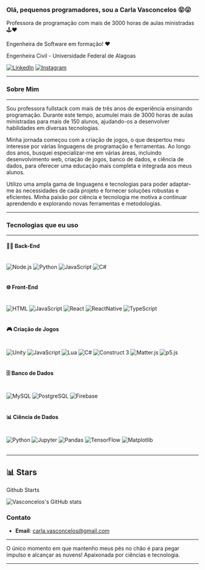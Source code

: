 
### Olá, pequenos programadores, sou a Carla Vasconcelos 😝😜
Professora de programação com mais de 3000 horas de aulas ministradas 🕹️❤️

Engenheira de Software em formação! ❤️

Engenheira Civil - Universidade Federal de Alagoas

[![LinkedIn](https://img.shields.io/badge/LinkedIn-0077B5?style=for-the-badge&logo=linkedin&logoColor=white)](https://www.linkedin.com/in/carla-vasconcelos-9192b221/)
[![Instagram](https://img.shields.io/badge/Instagram-E4405F?style=for-the-badge&logo=instagram&logoColor=white)](https://www.instagram.com/carla.vasconcelos2/)


---

### Sobre Mim
---

Sou professora fullstack com mais de três anos de experiência ensinando programação. Durante este tempo, acumulei mais de 3000 horas de aulas ministradas para mais de 150 alunos, ajudando-os a desenvolver habilidades em diversas tecnologias.

Minha jornada começou com a criação de jogos, o que despertou meu interesse por várias linguagens de programação e ferramentas. Ao longo dos anos, busquei especializar-me em várias áreas, incluindo desenvolvimento web, criação de jogos, banco de dados, e ciência de dados, para oferecer uma educação mais completa e integrada aos meus alunos.

Utilizo uma ampla gama de linguagens e tecnologias para poder adaptar-me às necessidades de cada projeto e fornecer soluções robustas e eficientes. Minha paixão por ciência e tecnologia me motiva a continuar aprendendo e explorando novas ferramentas e metodologias.

---

### Tecnologias que eu uso
---

#### 👩‍💻 Back-End
<div style="display: inline_block"><br/>
    <img align="center" alt="Node.js" src="https://img.shields.io/badge/Node.js-43853D?style=for-the-badge&logo=node.js&logoColor=white"/>
    <img align="center" alt="Python" src="https://img.shields.io/badge/Python-3776AB?style=for-the-badge&logo=python&logoColor=white"/>  
    <img align="center" alt="JavaScript" src="https://img.shields.io/badge/JavaScript-F7DF1E?style=for-the-badge&logo=javascript&logoColor=black"/>
    <img align="center" alt="C#" src="https://img.shields.io/badge/C%23-239120?style=for-the-badge&logo=c-sharp&logoColor=white"/>
</div><br/>

#### 🌐 Front-End
<div style="display: inline_block"><br/>
    <img align="center" alt="HTML" src="https://img.shields.io/badge/HTML-239120?style=for-the-badge&logo=html5&logoColor=white"/>
    <img align="center" alt="JavaScript" src="https://img.shields.io/badge/JavaScript-F7DF1E?style=for-the-badge&logo=javascript&logoColor=black"/>
    <img align="center" alt="React" src="https://img.shields.io/badge/React-20232A?style=for-the-badge&logo=react&logoColor=61DAFB"/>
    <img align="center" alt="ReactNative" src="https://img.shields.io/badge/React_Native-20232A?style=for-the-badge&logo=react&logoColor=61DAFB"/>
    <img align="center" alt="TypeScript" src="https://img.shields.io/badge/TypeScript-007ACC?style=for-the-badge&logo=typescript&logoColor=white"/>
</div><br/>

#### 🎮 Criação de Jogos
<div style="display: inline_block"><br/>
    <img align="center" alt="Unity" src="https://img.shields.io/badge/Unity-000000?style=for-the-badge&logo=unity&logoColor=white"/>
    <img align="center" alt="JavaScript" src="https://img.shields.io/badge/JavaScript-F7DF1E?style=for-the-badge&logo=javascript&logoColor=black"/>
    <img align="center" alt="Lua" src="https://img.shields.io/badge/Lua-2C2D72?style=for-the-badge&logo=lua&logoColor=white"/>
    <img align="center" alt="C#" src="https://img.shields.io/badge/C%23-239120?style=for-the-badge&logo=c-sharp&logoColor=white"/>
    <img align="center" alt="Construct 3" src="https://img.shields.io/badge/Construct_3-FA7343?style=for-the-badge&logo=construct-3&logoColor=white"/>
    <img align="center" alt="Matter.js" src="https://img.shields.io/badge/Matter.js-000000?style=for-the-badge&logo=matter.js&logoColor=white"/>
    <img align="center" alt="p5.js" src="https://img.shields.io/badge/p5.js-ED225D?style=for-the-badge&logo=p5.js&logoColor=white"/>
</div><br/>

#### 🗄️ Banco de Dados
<div style="display: inline_block"><br/>
    <img align="center" alt="MySQL" src="https://img.shields.io/badge/MySQL-4479A1?style=for-the-badge&logo=mysql&logoColor=white"/>
    <img align="center" alt="PostgreSQL" src="https://img.shields.io/badge/PostgreSQL-336791?style=for-the-badge&logo=postgresql&logoColor=white"/>
    <img align="center" alt="Firebase" src="https://img.shields.io/badge/Firebase-FFCA28?style=for-the-badge&logo=firebase&logoColor=white"/>
</div><br/>

#### 📊 Ciência de Dados
<div style="display: inline_block"><br/>
    <img align="center" alt="Python" src="https://img.shields.io/badge/Python-3776AB?style=for-the-badge&logo=python&logoColor=white"/>
    <img align="center" alt="Jupyter" src="https://img.shields.io/badge/Jupyter-F37626?style=for-the-badge&logo=jupyter&logoColor=white"/>
    <img align="center" alt="Pandas" src="https://img.shields.io/badge/Pandas-150458?style=for-the-badge&logo=pandas&logoColor=white"/>
    <img align="center" alt="TensorFlow" src="https://img.shields.io/badge/TensorFlow-FF6F00?style=for-the-badge&logo=tensorflow&logoColor=white"/>
    <img align="center" alt="Matplotlib" src="https://img.shields.io/badge/Matplotlib-013243?style=for-the-badge&logo=matplotlib&logoColor=white"/>
</div><br/>

---

📊 Stars
---
Github Starts

![Vasconcelos's GitHub stats](https://github-readme-stats.vercel.app/api?username=vasconcelosCarla&show_icons=true&theme=radical)


### Contato
- **Email**: carla.vasconcelos@gmail.com

---

O único momento em que mantenho meus pés no chão é para pegar impulso e alcançar as nuvens!
Apaixonada por ciências e tecnologia.

---
